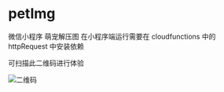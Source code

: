 # petImg
 微信小程序 萌宠解压图
在小程序端运行需要在 cloudfunctions 中的 httpRequest 中安装依赖

可扫描此二维码进行体验
 
![二维码](https://wx2.sbimg.cn/2020/04/20/wechatPrograme.jpg)